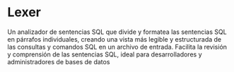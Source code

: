# Lexer
Un analizador de sentencias SQL que divide y formatea las sentencias SQL en párrafos individuales, creando una vista más legible y estructurada de las consultas y comandos SQL en un archivo de entrada. Facilita la revisión y comprensión de las sentencias SQL, ideal para desarrolladores y administradores de bases de datos
